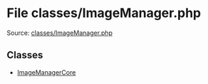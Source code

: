 File classes/ImageManager.php
=========

Source: [classes/ImageManager.php](https://github.com/PrestaShop/PrestaShop/blob/1.5.6.1/classes/ImageManager.php)


Classes
-------

* [ImageManagerCore](class.ImageManagerCore.md)

